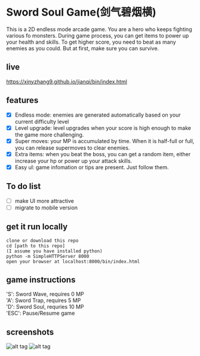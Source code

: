 # Sword Soul Game(剑气碧烟横)
This is a 2D endless mode arcade game. You are a hero who keeps fighting various fo monsters. 
During game process, you can get items to power up your health and skills. 
To get higher score, you need to beat as many enemies as you could. 
But at first, make sure you can survive.  
## live
https://xinyzhang9.github.io/jianqi/bin/index.html
## features
- [x] Endless mode: enemies are generated automatically based on your current difficulty level
- [x] Level upgrade: level upgrades when your score is high enough to make the game more challenging.
- [x] Super moves: your MP is accumulated by time. When it is half-full or full, you can release supermoves to clear enemies.
- [x] Extra items: when you beat the boss, you can get a random item, either increase your hp or power up your attack skills.
- [x] Easy uI: game infomation or tips are present. Just follow them.  

## To do list
- [ ] make UI more attractive
- [ ] migrate to mobile version  

## get it run locally
```
clone or download this repo
cd [path to this repo]
(I assume you have installed python)
python -m SimpleHTTPServer 8000
open your browser at localhost:8000/bin/index.html
```
## game instructions
'S': Sword Wave, requires 0 MP    
'A': Sword Trap, requires 5 MP  
'D': Sword Soul, requries 10 MP  
'ESC': Pause/Resume game  

## screenshots
![alt tag](https://raw.githubusercontent.com/xinyzhang9/JianQi_Game/master/screen.png)
![alt tag](https://raw.githubusercontent.com/xinyzhang9/JianQi_Game/master/screen2.png)


